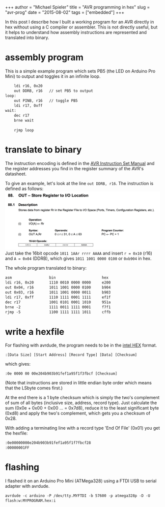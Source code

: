 +++
author = "Michael Spieler"
title = "AVR programming in hex"
slug = "avr-prog"
date = "2015-08-02"
tags = ["embedded"]
+++

In this post I describe how I built a working program for an AVR directly in hex without using a C compiler or assembler.
This is not directly useful, but it helps to understand how assembly instructions are represented
and translated into binary.

# assembly program

This is a simple example program which sets PB5 (the LED on Arduino Pro Mini) to output and toggles it in an infinite loop.

~~~
    ldi r16, 0x20
    out DDRB, r16   // set PB5 to output
loop:
    out PINB, r16   // toggle PB5
    ldi r17, 0xff
wait:
    dec r17
    brne wait

    rjmp loop
~~~

# translate to binary

The instruction encoding is defined in the [AVR Instruction Set Manual](http://www.atmel.com/images/atmel-0856-avr-instruction-set-manual.pdf)
and the register addresses you find in the register summary of the AVR's datasheet.

To give an example, let's look at the line `out DDRB, r16`. The instruction is defined as follows:
![AVR OUT instruction](avr-out-instruction.jpg)
Just take the 16bit opcode `1011 1AAr rrrr AAAA` and insert `r = 0x10` (r16) and `A = 0x04` (DDRB), which gives `1011 1001 0000 0100` or `0xb904` in hex.

The whole program translated to binary:

~~~
asm                 bin                     hex
ldi r16, 0x20       1110 0010 0000 0000     e200
out 0x04, r16       1011 1001 0000 0100     b904
out 0x03, r16       1011 1001 0000 0011     b903
ldi r17, 0xff       1110 1111 0001 1111     ef1f
dec r17             1001 0101 0001 1010     951a
brne -2             1111 0011 1111 0001     f7f1
rjmp -5             1100 1111 1111 1011     cffb
~~~

# write a hexfile

For flashing with avrdude, the program needs to be in the [intel HEX](https://en.wikipedia.org/wiki/Intel_HEX)
format.

~~~
:[Data Size] [Start Address] [Record Type] [Data] [Checksum]
~~~
which gives:

~~~
:0e 0000 00 00e204b903b91fef1a95f1f3fbcf [Checksum]
~~~
(Note that instructions are stored in little endian byte order which means
that the LSbyte comes first.)

At the end there is a 1 byte checksum which is simply the two's complement of sum of all bytes (inclusive size, address, record type).
Just calculate the sum (0x0e + 0x00 + 0x00 ... = 0x7d8), reduce it to the least
significant byte (0xd8) and apply the two's complement, which gets you a checksum of 0x28.

With adding a terminating line with a record type 'End Of File' (0x01) you get the hexfile:

~~~
:0e00000000e204b903b91fef1a95f1f7fbcf28
:00000001FF
~~~

# flashing

I flashed it on an Arduino Pro Mini (ATMega328) using a FTDI USB to serial adapter with avrdude.

~~~
avrdude -c arduino -P /dev/tty.MYFTDI -b 57600 -p atmega328p -D -U flash:w:MYPROGRAM.hex:i
~~~
